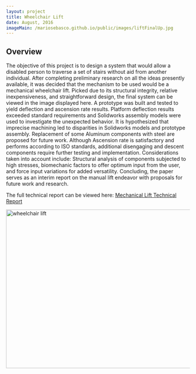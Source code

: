 ```yaml
---
layout: project
title: Wheelchair Lift
date: August, 2016
imageMain: /mariosebasco.github.io/public/images/liftFinalUp.jpg
---
```


## Overview
The objective of this project is to design a system that would allow a disabled person to traverse a set of stairs without aid from another individual. After completing preliminary research on all the ideas presently available, it was decided that the mechanism to be used would be a mechanical wheelchair lift. Picked due to its structural integrity, relative inexpensiveness, and straightforward design, the final system can be viewed in the image displayed here. A prototype was built and tested to yield deflection and ascension rate results. Platform deflection results exceeded standard requirements and Solidworks assembly models were used to investigate the unexpected behavior. It is hypothesized that imprecise machining led to disparities in Solidworks models and prototype assembly. Replacement of some Aluminum components with steel are proposed for future work. Although Ascension rate is satisfactory and performs according to ISO standards, additional disengaging and descent components require further testing and implementation. Considerations taken into account include: Structural analysis of components subjected to high stresses, biomechanic factors to offer optimum input from the user, and force input variations for added versatility. Concluding, the paper serves as an interim report on the manual lift endeavor with proposals for future work and research.

The full technical report can be viewed here: <a href="/mariosebasco.github.io/pdf_files/wheelchair-staircase.pdf">Mechanical Lift Technical Report</a>


<img src="/mariosebasco.github.io/public/images/manualLift.jpg" alt="wheelchair lift" style="width:800px;height:434px;">


